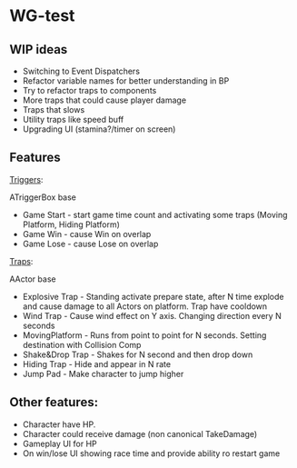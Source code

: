 # WG-test
## WIP ideas
* Switching to Event Dispatchers
* Refactor variable names for better understanding in BP
* Try to refactor traps to components
* More traps that could cause player damage
* Traps that slows
* Utility traps like speed buff
* Upgrading UI (stamina?/timer on screen)


## Features
[Triggers](Source/WG/trigger.cpp):

ATriggerBox base
* Game Start - start game time count and activating some traps (Moving Platform, Hiding Platform)
* Game Win - cause Win on overlap
* Game Lose - cause Lose on overlap


[Traps](Source/WG/trap_platform.cpp):

AActor base
* Explosive Trap - Standing activate prepare state, after N time explode and cause damage to all Actors on platform. Trap have cooldown
* Wind Trap - Cause wind effect on Y axis. Changing direction every N seconds
* MovingPlatform - Runs from point to point for N seconds. Setting destination with Collision Comp
* Shake&Drop Trap - Shakes for N second and then drop down
* Hiding Trap - Hide and appear in N rate
* Jump Pad - Make character to jump higher


## Other features:
* Character have HP.
* Character could receive damage (non canonical TakeDamage)
* Gameplay UI for HP
* On win/lose UI showing race time and provide ability ro restart game

